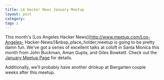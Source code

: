 ```yaml
---
title: LA Hacker News January Meetup
layout: post
category: 
tags : 
---
```





This month's [Los Angeles Hacker News](http://www.meetup.com/Los-Angeles-
Hacker-News/)&nbsp_place_holder;meetup is going to be pretty damn fun. We've
got a series of excellent talks at coloft in Santa Monica this month from John
Buckman, Aman Gupta, and Giles Bowkett. Check out the [January Meetup
Page](http://www.meetup.com/Los-Angeles-Hacker-News/calendar/15839764/) for
details.

Additionally, we'll probably have another drinkup at Biergarten couple weeks
after this meetup.

